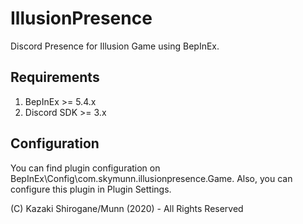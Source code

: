 # IllusionPresence
Discord Presence for Illusion Game using BepInEx.

## Requirements
1. BepInEx >= 5.4.x
2. Discord SDK >= 3.x

## Configuration
You can find plugin configuration on BepInEx\Config\com.skymunn.illusionpresence.Game. Also, you can configure this plugin in Plugin Settings.

(C) Kazaki Shirogane/Munn (2020) - All Rights Reserved